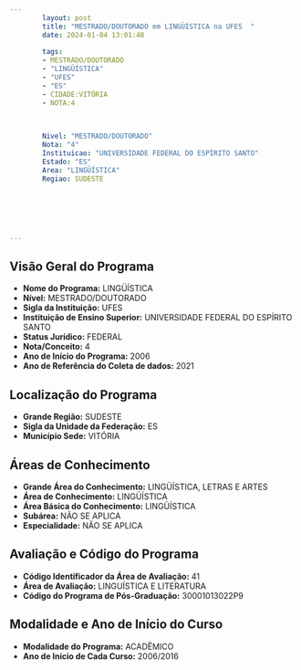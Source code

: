 ```yaml
---
        layout: post
        title: "MESTRADO/DOUTORADO em LINGÜÍSTICA na UFES  "
        date: 2024-01-04 13:01:48
     
        tags:
        - MESTRADO/DOUTORADO
        - "LINGÜÍSTICA"
        - "UFES"
        - "ES"
        - CIDADE:VITÓRIA
        - NOTA:4
        
       

        Nivel: "MESTRADO/DOUTORADO"
        Nota: "4"
        Instituicao: "UNIVERSIDADE FEDERAL DO ESPÍRITO SANTO"
        Estado: "ES"
        Area: "LINGÜÍSTICA"
        Regiao: SUDESTE
        
        
        
        
        
        
---
```

## Visão Geral do Programa
- **Nome do Programa:** LINGÜÍSTICA
- **Nível:** MESTRADO/DOUTORADO
- **Sigla da Instituição:** UFES
- **Instituição de Ensino Superior:** UNIVERSIDADE FEDERAL DO ESPÍRITO SANTO
- **Status Jurídico:** FEDERAL
- **Nota/Conceito:** 4
- **Ano de Início do Programa:** 2006
- **Ano de Referência do Coleta de dados:** 2021

## Localização do Programa
- **Grande Região:** SUDESTE
- **Sigla da Unidade da Federação:** ES
- **Município Sede:** VITÓRIA

## Áreas de Conhecimento
- **Grande Área do Conhecimento:** LINGÜÍSTICA, LETRAS E ARTES
- **Área de Conhecimento:** LINGÜÍSTICA
- **Área Básica do Conhecimento:** LINGÜÍSTICA
- **Subárea:** NÃO SE APLICA
- **Especialidade:** NÃO SE APLICA

## Avaliação e Código do Programa
- **Código Identificador da Área de Avaliação:** 41
- **Área de Avaliação:** LINGUÍSTICA E LITERATURA
- **Código do Programa de Pós-Graduação:** 30001013022P9


## Modalidade e Ano de Início do Curso
- **Modalidade do Programa:** ACADÊMICO
- **Ano de Início de Cada Curso:** 2006/2016
